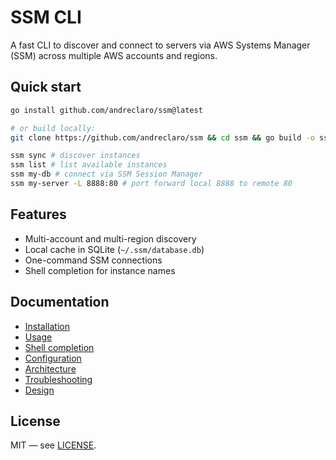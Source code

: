 # SSM CLI

A fast CLI to discover and connect to servers via AWS Systems Manager (SSM) across multiple AWS accounts and regions.

## Quick start

```bash
go install github.com/andreclaro/ssm@latest

# or build locally:
git clone https://github.com/andreclaro/ssm && cd ssm && go build -o ssm .
```

```bash
ssm sync # discover instances
ssm list # list available instances
ssm my-db # connect via SSM Session Manager
ssm my-server -L 8888:80 # port forward local 8888 to remote 80
```

## Features

- Multi-account and multi-region discovery
- Local cache in SQLite (`~/.ssm/database.db`)
- One-command SSM connections
- Shell completion for instance names

## Documentation

- [Installation](docs/installation.md)
- [Usage](docs/usage.md)
- [Shell completion](docs/completion.md)
- [Configuration](docs/configuration.md)
- [Architecture](docs/architecture.md)
- [Troubleshooting](docs/troubleshooting.md)
- [Design](docs/design.md)

## License

MIT — see [LICENSE](LICENSE).

